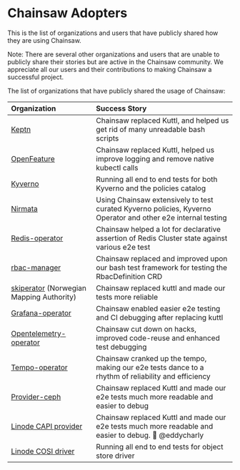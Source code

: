 # Chainsaw Adopters

This is the list of organizations and users that have publicly shared how they are using Chainsaw.

Note: There are several other organizations and users that are unable to publicly share their stories but are active in the Chainsaw community. We appreciate all our users and their contributions to making Chainsaw a successful project.

The list of organizations that have publicly shared the usage of Chainsaw:

| Organization | Success Story |
|:--|:--|
| [Keptn](https://github.com/keptn/lifecycle-toolkit)| Chainsaw replaced Kuttl, and helped us get rid of many unreadable bash scripts |
| [OpenFeature](https://github.com/open-feature/open-feature-operator)| Chainsaw replaced Kuttl, helped us improve logging and remove native kubectl calls |
| [Kyverno](https://kyverno.io) | Running all end to end tests for both Kyverno and the policies catalog |
| [Nirmata](https://nirmata.com/) | Using Chainsaw extensively to test curated Kyverno policies, Kyverno Operator and other e2e internal testing |
| [Redis-operator](https://github.com/OT-CONTAINER-KIT/redis-operator) | Chainsaw helped a lot for declarative assertion of Redis Cluster state against various e2e test  |
| [rbac-manager](https://github.com/fairwindsops/rbac-manager) | Chainsaw replaced and improved upon our bash test framework for testing the RbacDefinition CRD |
| [skiperator](https://github.com/kartverket/skiperator) (Norwegian Mapping Authority) | Chainsaw replaced kuttl and made our tests more reliable |
| [Grafana-operator](https://github.com/grafana/grafana-operator) | Chainsaw enabled easier e2e testing and CI debugging after replacing kuttl |
| [Opentelemetry-operator](https://github.com/open-telemetry/opentelemetry-operator) | Chainsaw cut down on hacks, improved code-reuse and enhanced test debugging |
| [Tempo-operator](https://github.com/grafana/tempo-operator) | Chainsaw cranked up the tempo, making our e2e tests dance to a rhythm of reliability and efficiency |
| [Provider-ceph](https://github.com/linode/provider-ceph) | Chainsaw replaced Kuttl and made our e2e tests much more readable and easier to debug |
| [Linode CAPI provider](https://github.com/linode/cluster-api-provider-linode) | Chainsaw replaced Kuttl and made our e2e tests much more readable and easier to debug. 🙏 @eddycharly |
| [Linode COSI driver](https://github.com/linode/linode-cosi-driver) | Running all end to end tests for object store driver |


<!-- append the line below to the table
| [name](URL) | brief description of how you are using Chainsaw | 
-->
